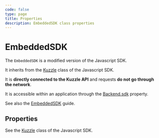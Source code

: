 ```yaml
---
code: false
type: page
title: Properties
description: EmbeddedSDK class properties
---
```


# EmbeddedSDK

The `EmbeddedSDK` is a modified version of the Javascript SDK.

It inherits from the [Kuzzle](/sdk/js/7/core-classes/kuzzle) class of the Javascript SDK.

It is **directly connected to the Kuzzle API** and requests **do not go through the network**.

It is accessible within an application through the [Backend.sdk](/core/2/framework/classes/backend/properties#sdk) property.

See also the [EmbeddedSDK](/core/2/guides/develop-on-kuzzle/1-embedded-sdk) guide.

## Properties

See the [Kuzzle](/sdk/js/7/core-classes/kuzzle/properties) class of the Javascript SDK.

